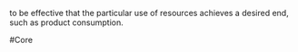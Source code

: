to be effective that the particular use of resources achieves a desired end, such as product consumption. 

#Core 